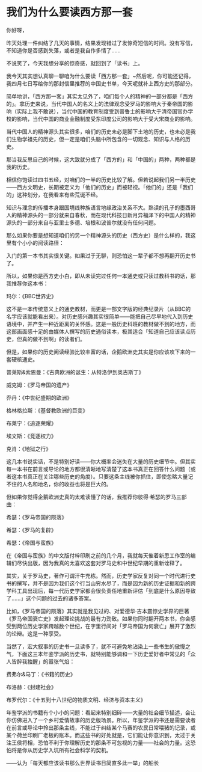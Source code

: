 # 我们为什么要读西方那一套

你好呀，

昨天处理一件纠结了几天的事情，结果发现错过了发惊奇短信的时间。没有写信，不知道你是否感到失落，或者是我自作多情了……

不说笑了，今天我想分享的惊奇感，就回到了「读书」上。

我今天其实想认真聊一聊咱为什么要读「西方那一套」~然后呢，你可能还记得，我四月七日写给你的那封信里推荐的中国史书单，今天呢就补上西方史的那部分。

简单地讲，「西方那一套」其实太见外了，咱们每个人的精神的一部分都是「西方的」。拿历史来说，当代中国人的名义上的法律观念受罗马的影响大于秦帝国的影响（实际上我不敢说），当代中国的教育制度受到普鲁士的影响大于清帝国官办学校的影响，当代中国的商业金融制度受东印度公司的影响大于受大宋商业的影响。

当代中国人的精神源头其实很多，咱们的历史未必是脚下土地的历史，也未必是我们生物学祖先的历史，但一定是咱们头脑中所包含的一切观念、知识与人格的历史。

那当我反思自己的时候，这大致就分成了「西方的」和「中国的」两种，两种都是我的历史。

相信你饱读过四书五经，对咱们的一半的历史比较了解。但若说起我们另一半历史——西方文明史，长期被定义为「他们的历史」而被轻视。「他们的」还是「我们的」这种划分，在我看来有些荒诞不经。

知识与理念的传播本身跟国境线种族语言地缘政治关系不大。熟读的孔子的墨西哥人的精神源头的一部分就来自春秋，而在现代科技日新月异福泽下的中国人的精神源头的一部分来自与亚里士多德、培根和波普尔就没有任何问题。

那么如果你要是想知道咱们的另一个精神源头的历史（西方史）是什么样的，我这里有个小小的阅读路径：

入门的第一本书其实很关键。如果过于无聊，则恐怕这一辈子都不想再翻开历史书了。

所以，如果你是西方史小白，即从未读完过任何一本通史或只读过教科书的话，那我推荐你这本书：

玛尔：《BBC世界史》

这不是一本传统意义上的通史教材，而更是一部文字版的经典纪录片（从BBC的名字应该就能看出来）。对历史感兴趣其实很简单——能把自己尽早地代入到历史语境中，并产生一种近距离的关怀感。这是一般历史科班的教材做不到的地方，而这部画面感十足的由媒体人撰写的历史通俗读本，极其适合「知道自己应该读点历史，但真的做不到啊」的读者们。

但是，如果你的历史阅读经验比较丰富的话，企鹅欧洲史其实是你应该攻下来的一套硬核通史。

普莱斯&索恩曼：《古典欧洲的诞生：从特洛伊到奥古斯丁》

威克姆：《罗马帝国的遗产》

乔丹：《中世纪盛期的欧洲》

格林格拉斯：《基督教欧洲的巨变》

布莱宁：《追逐荣耀》

埃文斯：《竞逐权力》

克肖：《地狱之行》

这几本书说实话，不是特别好读——你大概率会迷失在大量的历史细节中。但其实每一本书在前言或导论的地方都很清晰地写清楚了这本书真正在回答什么问题（或者这本书真正在关注哪些历史的角度）。只要这条主线被你抓住，即使忽略大量记不住的人名和地名，你的收益也将是巨大的。

但如果你觉得企鹅欧洲史真的太难读懂了的话，我推荐你彼得·希瑟的罗马三部曲：

希瑟：《罗马帝国的陨落》

希瑟：《罗马的复辟》

希瑟：《帝国与蛮族》

在《帝国与蛮族》的中文版付梓印刷之前的几个月，我就每天催着新思工作室的编辑们尽快出版，因为我真的太喜欢这套对罗马史和中世纪早期的重新诠释了。

其实，关于罗马史，著作可谓汗牛充栋。然而，历史学家反复对同一个时代进行史书的撰写，并不是因为我们这个行当山穷水尽了，而是因为新的历史证据和新的跨学科工具出现后，每一代历史学家都会很负责任地重新评估「到底是什么原因导致了……」这个问题的过去的诸多答案。

比如，《罗马帝国的陨落》其实就是我见过的、对爱德华·吉本震惊史学界的巨著《罗马帝国衰亡史》发起理论挑战的最有力劲敌。如果你同时翻开两本书，你会感受到两位历史学家跨越数个世纪，在字里行间对「罗马帝国为何衰亡」展开了激烈的论辩。这是一种享受。

当然了，宏大叙事的历史书一旦读多了，就不可避免地沾染上一些书生的傲慢之气，下面这三本年鉴学派的历史书，就特别能够调和一下历史爱好者中常见的「众人皆醉我独醒」的嚣张气焰：

费弗尔&马丁：《书籍的历史》

布洛赫：《封建社会》

布罗代尔：《十五到十八世纪的物质文明、经济与资本主义》

年鉴学派的书籍有个小小的问题：看起来特别细碎——大量的社会细节描述，会让你仿佛进入了一个乡村爱情故事的历史版场景。所以，年鉴学派的书还是需要读者在前言或导论中拎出那条主线，不能过于纠结某个马赛的农民日常喂猪的记录，或某个荷兰印刷厂老板的账本。而这些书的好处就是，它们能让你意识到，太过于关注王侯将相，恐怕不利于你理解历史的那条不可忽视的力量——社会的力量。这恐怕将是你从历史学入坑所有社会科学的契机。

——认为「每天都应该读书那么世界读书日简直多此一举」的船长